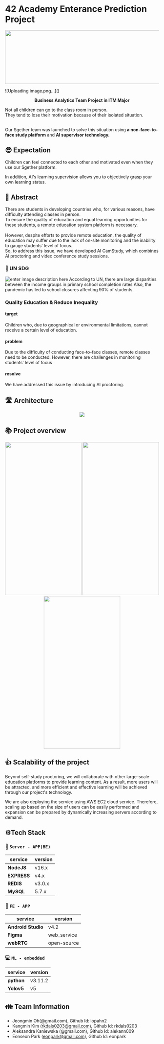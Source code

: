 # 42 Academy Enterance Prediction Project

  
<p  align="center">
<img  width="1000px"  height = "175px"  src="![image](https://github.com/BusinessAnalyticsTeamProject/DataMining/assets/111236793/28eea43e-5f03-41df-b5cc-524d7f1f947a)"/>
</p>
![Uploading image.png…]()

 <p  align="center"><b>Business Analytics Team Project in ITM Major</b></p>

Not all children can go to the class room in person.  
They tend to lose their motivation because of  their isolated situation.  
<br>

Our Sgether team was launched to solve this situation using **a non-face-to-face study platform** and **AI supervisor technology.**

 
## 😎 Expectation 
Children can feel connected to each other and motivated even when they use our Sgether platform.  

In addition, AI's learning supervision allows you to objectively grasp your own learning status.

## 📄 Abstract


There are students in developing countries who, for various reasons, have difficulty attending classes in person.
<br>
To ensure the quality of education and equal learning opportunities for these students, a remote education system platform is necessary. 
<br>  
However, despite efforts to provide remote education, the quality of education may suffer due to the lack of on-site monitoring and the inability to gauge students' level of focus.
<br>
So, to address this issue, we have developed AI CamStudy, which combines AI proctoring and video conference study sessions.
  
### 📄 UN SDG
![enter image description here](https://user-images.githubusercontent.com/111236793/229104885-08f072f1-83ad-4603-9bd4-bed9f79638bf.png)
According to UN, there are large disparities between the income groups in primary school completion rates Also, the pandemic has led to school closures affecting 90% of students.

### Quality Education & Reduce Inequality

#### target
Children who, due to geographical or environmental limitations, cannot receive a certain level of education.
#### problem
Due to the difficulty of conducting face-to-face classes, remote classes need to be conducted. However, there are challenges in monitoring students' level of focus
#### resolve
We have addressed this issue by introducing AI proctoring.

## 🛣 Architecture
<p  align="center">
<img src="https://user-images.githubusercontent.com/111236793/229113399-f41dcb49-399a-4b51-8140-ff66b628ce75.png"/>
</p>


## 📚 Project overview
<p  align="center">
<img width = "250px" height = "500px" src="https://user-images.githubusercontent.com/76484900/227690312-6296bc19-ab94-418b-ac83-76dc9fdfb836.png"/>
<img width = "250px" height = "500px" src="https://user-images.githubusercontent.com/76484900/227690317-f8f6294e-3d75-4ba4-8a95-1464a2609397.png"/>
<img width = "250px" height = "500px" src="https://user-images.githubusercontent.com/76484900/227690318-78d17535-1bae-4940-bb0f-5b8bda74ab26.png"/>
</p>


##  👍 Scalability of the project
Beyond self-study proctoring, we will collaborate with other large-scale education platforms to provide learning content. As a result, more users will be attracted, and more efficient and effective learning will be achieved through our project's technology.

We are also deploying the service using AWS EC2 cloud service. Therefore, scaling up based on the size of users can be easily performed and expansion can be prepared by dynamically increasing servers according to demand.



 

## ⚙️Tech Stack


### 🚏 `Server - APP(BE)`

|service|version|
|--|--|
|**NodeJS**|v16.x|
|**EXPRESS**|v4.x|
|**REDIS**|v3.0.x|
|**MySQL**|5.7.x|

  

### 📱 `FE - APP`

|service|version|
|--|--|
|**Android Studio**|v4.2|
|**Figma**|web_service|
|**webRTC**|open-source|

  

### 💻 `ML - embedded`

|service|version|
|--|--|
|**python**|v3.11.2|
|**Yolov5**|v5|

  


## 👪 Team Information

- Jeongmin Oh(@gmail.com), Github Id: lopahn2 
- Kangmin Kim (rkdals0203@gmail.com), Github Id: rkdals0203 
- Aleksandra Kaniewska (@gmail.com), Github Id: alekann009 
- Eonseon Park (eonpark@gmail.com), Github Id: eonpark 
